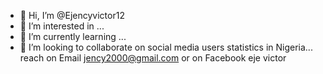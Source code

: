 - 👋 Hi, I’m @Ejencyvictor12
- 👀 I’m interested in ...
- 🌱 I’m currently learning ...
- 💞️ I’m looking to collaborate on social media users statistics in Nigeria...
reach  on Email jency2000@gmail.com
or on Facebook 
eje victor 
